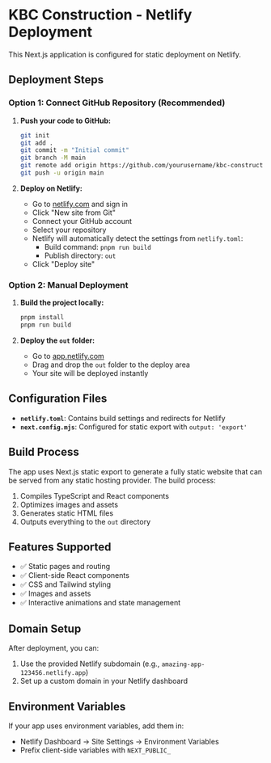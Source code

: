 # KBC Construction - Netlify Deployment

This Next.js application is configured for static deployment on Netlify.

## Deployment Steps

### Option 1: Connect GitHub Repository (Recommended)

1. **Push your code to GitHub:**
   ```bash
   git init
   git add .
   git commit -m "Initial commit"
   git branch -M main
   git remote add origin https://github.com/yourusername/kbc-construction.git
   git push -u origin main
   ```

2. **Deploy on Netlify:**
   - Go to [netlify.com](https://netlify.com) and sign in
   - Click "New site from Git"
   - Connect your GitHub account
   - Select your repository
   - Netlify will automatically detect the settings from `netlify.toml`:
     - Build command: `pnpm run build`
     - Publish directory: `out`
   - Click "Deploy site"

### Option 2: Manual Deployment

1. **Build the project locally:**
   ```bash
   pnpm install
   pnpm run build
   ```

2. **Deploy the `out` folder:**
   - Go to [app.netlify.com](https://app.netlify.com)
   - Drag and drop the `out` folder to the deploy area
   - Your site will be deployed instantly

## Configuration Files

- **`netlify.toml`**: Contains build settings and redirects for Netlify
- **`next.config.mjs`**: Configured for static export with `output: 'export'`

## Build Process

The app uses Next.js static export to generate a fully static website that can be served from any static hosting provider. The build process:

1. Compiles TypeScript and React components
2. Optimizes images and assets
3. Generates static HTML files
4. Outputs everything to the `out` directory

## Features Supported

- ✅ Static pages and routing
- ✅ Client-side React components
- ✅ CSS and Tailwind styling
- ✅ Images and assets
- ✅ Interactive animations and state management

## Domain Setup

After deployment, you can:
1. Use the provided Netlify subdomain (e.g., `amazing-app-123456.netlify.app`)
2. Set up a custom domain in your Netlify dashboard

## Environment Variables

If your app uses environment variables, add them in:
- Netlify Dashboard → Site Settings → Environment Variables
- Prefix client-side variables with `NEXT_PUBLIC_`
